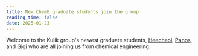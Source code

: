 ```yaml
---
title: New ChemE graduate students join the group
reading_time: false
date: 2025-01-23
---
```

Welcome to the Kulik group's newest graduate students, [Heecheol](/author/heecheol-jang/), [Panos](/author/panagiotis-panagopoulos-papageorgiou/), and [Gigi](/author/gigi-wang/) who are all joining us from chemical engineering.

<!--more-->
